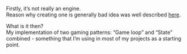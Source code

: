 Firstly, it’s not really an engine. \
Reason why creating one is generally bad idea was well described [here](https://geometrian.com/programming/tutorials/write-games-not-engines/).

What is it then? \
My implementation of two gaming patterns: “Game loop” and “State” combined - something that I’m using in most of my projects as a starting point.
